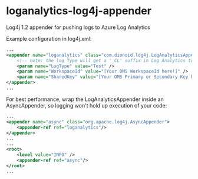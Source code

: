 # loganalytics-log4j-appender
Log4j 1.2 appender for pushing logs to Azure Log Analytics

Example configuration in log4j.xml:

```xml
...
<appender name="loganalytics" class="com.dionoid.log4j.LogAnalyticsAppender">
    <!-- note: the log Type will get a '_CL' suffix in Log Analytics to distinguish it as a Custom Log -->
    <param name="LogType" value="Test" />
    <param name="WorkspaceId" value="[Your OMS WorkspaceId here!]" />
    <param name="SharedKey" value="[Your OMS Primary or Secondary Key here!]" />
</appender>
...
```

For best performance, wrap the LogAnalyticsAppender inside an AsyncAppender, so logging won't hold up execution of your code:

```xml
...
<appender name="async" class="org.apache.log4j.AsyncAppender">
    <appender-ref ref="loganalytics"/>
</appender>
...
...
<root>
    <level value="INFO" />
    <appender-ref ref="async"/>
</root>
...
```
